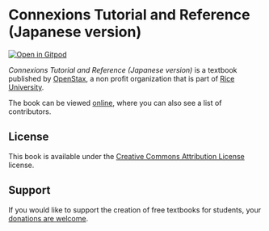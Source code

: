 # Connexions Tutorial and Reference (Japanese version)

[![Open in Gitpod](https://gitpod.io/button/open-in-gitpod.svg)](https://gitpod.io/from-referrer/)

_Connexions Tutorial and Reference (Japanese version)_ is a textbook published by [OpenStax](https://openstax.org/), a non profit organization that is part of [Rice University](https://www.rice.edu/).

The book can be viewed [online](https://github.com/cnx-user-books/cnxbook-connexions-tutorial-and-reference-japanese-version/releases/latest), where you can also see a list of contributors.

## License
This book is available under the [Creative Commons Attribution License](./LICENSE) license.

## Support
If you would like to support the creation of free textbooks for students, your [donations are welcome](https://riceconnect.rice.edu/donation/support-openstax-banner).
